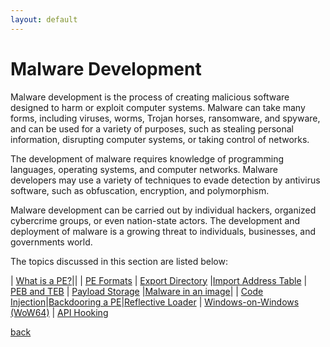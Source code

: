 ```yaml
---
layout: default
---
```


# Malware Development
Malware development is the process of creating malicious software designed to harm or exploit computer systems. Malware can take many forms, including viruses, worms, Trojan horses, ransomware, and spyware, and can be used for a variety of purposes, such as stealing personal information, disrupting computer systems, or taking control of networks.

The development of malware requires knowledge of programming languages, operating systems, and computer networks. Malware developers may use a variety of techniques to evade detection by antivirus software, such as obfuscation, encryption, and polymorphism.

Malware development can be carried out by individual hackers, organized cybercrime groups, or even nation-state actors. The development and deployment of malware is a growing threat to individuals, businesses, and governments world.

The topics discussed in this section are listed below:

| [What is a PE?](/docs/malware/pe.html)||
| [PE Formats](/docs/malware/pe-formats.html)   | [Export Directory](/docs/malware/exportdir.html)      |[Import Address Table](/docs/malware/importdir.html)
| [PEB and TEB](/docs/malware/tebpeb.html)      | [Payload Storage](/docs/malware/payloadstorage.html)  |[Malware in an image](/docs/malware/malware-imagecon.html)|
| [Code Injection](/docs/malware/codeinjection.html)|[Backdooring a PE](/docs/malware/backdooringPE.html)|[Reflective Loader](/docs/malware/ReflectiveLoader.html)
| [Windows-on-Windows (WoW64)](/docs/malware/wow64.html) | [API Hooking](/docs/malware/APIHooking.html) 

[back](/index.html)
